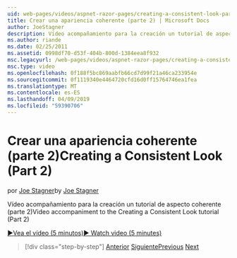 ```yaml
---
uid: web-pages/videos/aspnet-razor-pages/creating-a-consistent-look-part-2
title: Crear una apariencia coherente (parte 2) | Microsoft Docs
author: JoeStagner
description: Vídeo acompañamiento para la creación un tutorial de aspecto coherente (parte 2)
ms.author: riande
ms.date: 02/25/2011
ms.assetid: 0998df70-d53f-404b-800d-1384eea8f932
msc.legacyurl: /web-pages/videos/aspnet-razor-pages/creating-a-consistent-look-part-2
msc.type: video
ms.openlocfilehash: 0f188f5bc869aabfb66cd7d99f21a46ca233954e
ms.sourcegitcommit: 0f1119340e4464720cfd16d0ff15764746ea1fea
ms.translationtype: MT
ms.contentlocale: es-ES
ms.lasthandoff: 04/09/2019
ms.locfileid: "59390706"
---
```

# <a name="creating-a-consistent-look-part-2"></a><span data-ttu-id="9f5a7-103">Crear una apariencia coherente (parte 2)</span><span class="sxs-lookup"><span data-stu-id="9f5a7-103">Creating a Consistent Look (Part 2)</span></span>

<span data-ttu-id="9f5a7-104">por [Joe Stagner](https://github.com/JoeStagner)</span><span class="sxs-lookup"><span data-stu-id="9f5a7-104">by [Joe Stagner](https://github.com/JoeStagner)</span></span>

<span data-ttu-id="9f5a7-105">Vídeo acompañamiento para la creación un tutorial de aspecto coherente (parte 2)</span><span class="sxs-lookup"><span data-stu-id="9f5a7-105">Video accompaniment to the Creating a Consistent Look tutorial (Part 2)</span></span>

[<span data-ttu-id="9f5a7-106">&#9654;Vea el vídeo (5 minutos)</span><span class="sxs-lookup"><span data-stu-id="9f5a7-106">&#9654; Watch video (5 minutes)</span></span>](https://channel9.msdn.com/Blogs/ASP-NET-Site-Videos/creating-a-consistent-look-part-2)

> [!div class="step-by-step"]
> <span data-ttu-id="9f5a7-107">[Anterior](creating-a-consistent-look-part-1.md)
> [Siguiente](working-with-forms-part-1.md)</span><span class="sxs-lookup"><span data-stu-id="9f5a7-107">[Previous](creating-a-consistent-look-part-1.md)
[Next](working-with-forms-part-1.md)</span></span>
